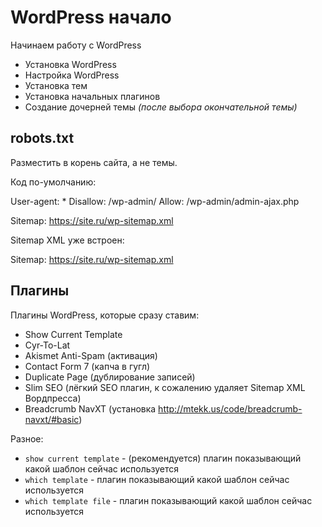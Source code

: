 # WordPress начало
Начинаем работу с WordPress

- Установка WordPress
- Настройка WordPress
- Установка тем
- Установка начальных плагинов
- Создание дочерней темы *(после выбора окончательной темы)*

## robots.txt
Разместить в корень сайта, а не темы.

Код по-умолчанию:

  User-agent: *
  Disallow: /wp-admin/
  Allow: /wp-admin/admin-ajax.php

  Sitemap: https://site.ru/wp-sitemap.xml

Sitemap XML уже встроен:

  Sitemap: https://site.ru/wp-sitemap.xml

## Плагины
Плагины WordPress, которые сразу ставим:
- Show Current Template
- Cyr-To-Lat
- Akismet Anti-Spam (активация)
- Contact Form 7 (капча в гугл)
- Duplicate Page (дублирование записей)
- Slim SEO (лёгкий SEO плагин, к сожалению удаляет Sitemap XML Вордпресса)
- Breadcrumb NavXT (установка http://mtekk.us/code/breadcrumb-navxt/#basic)

Разное:
- `show current template` - (рекомендуется) плагин показывающий какой шаблон сейчас используется
- `which template` - плагин показывающий какой шаблон сейчас используется
- `which template file` - плагин показывающий какой шаблон сейчас используется
